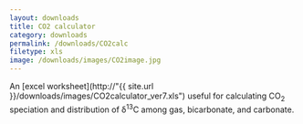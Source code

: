 ```yaml
---
layout: downloads
title: CO2 calculator
category: downloads
permalink: /downloads/CO2calc
filetype: xls
image: /downloads/images/CO2image.jpg
---
```


An [excel worksheet](http://"{{ site.url }}/downloads/images/CO2calculator_ver7.xls") useful for calculating CO<sub>2</sub> speciation and distribution of &#948;<sup>13</sup>C among gas, bicarbonate, and carbonate.

